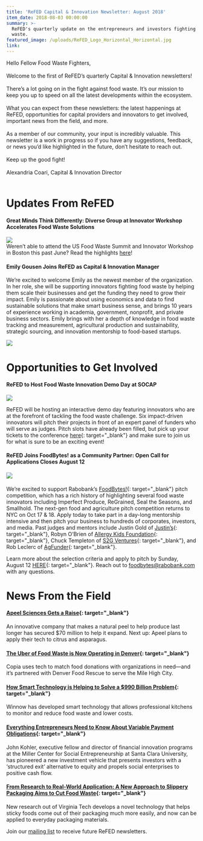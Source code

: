 ```yaml
---
title: 'ReFED Capital & Innovation Newsletter: August 2018'
item_date: 2018-08-03 00:00:00
summary: >-
  ReFED's quarterly update on the entrepreneurs and investors fighting food
  waste.
featured_image: /uploads/ReFED_Logo_Horizontal_Horizontal.jpg
link:  
---
```


Hello Fellow Food Waste Fighters,<br><br>Welcome to the first of ReFED’s quarterly Capital & Innovation newsletters!<br><br>There’s a lot going on in the fight against food waste. It’s our mission to keep you up to speed on all the latest developments within the ecosystem.<br><br>What you can expect from these newsletters: the latest happenings at ReFED, opportunities for capital providers and innovators to get involved, important news from the field, and more.<br><br>As a member of our community, your input is incredibly valuable. This newsletter is a work in progress so if you have any suggestions, feedback, or news you’d like highlighted in the future, don’t hesitate to reach out.<br><br>Keep up the good fight!<br><br>Alexandria Coari, Capital & Innovation Director<br>&nbsp;

# Updates From ReFED

#### Great Minds Think Differently: Diverse Group at Innovator Workshop Accelerates Food Waste Solutions

![](/uploads/newsletters/optimized-summit.jpg)<br>Weren’t able to attend the US Food Waste Summit and Innovator Workshop in Boston this past June? Read the highlights&nbsp;[here](https://www.refed.com/content-hub/great-minds-think-differently-diverse-group-at-innovator-workshop-accelerates-food-waste-solutions)!

#### Emily Gousen Joins ReFED as Capital & Innovation Manager

We’re excited to welcome Emily as the newest member of the organization. In her role, she will be supporting innovators fighting food waste by helping them scale their businesses and get the funding they need to grow their impact. Emily is passionate about using economics and data to find sustainable solutions that make smart business sense, and brings 10 years of experience working in academia, government, nonprofit, and private business sectors. Emily brings with her a depth of knowledge in food waste tracking and measurement, agricultural production and sustainability, strategic sourcing, and innovation mentorship to food-based startups.

![](/uploads/newsletters/emilyg.jpg)

# Opportunities to Get Involved

#### ReFED to Host Food Waste Innovation Demo Day at SOCAP

![](/uploads/newsletters/socap2018pic.jpg)

ReFED will be hosting an interactive demo day featuring innovators who are at the forefront of tackling the food waste challenge. Six impact-driven innovators will pitch their projects in front of an expert panel of funders who will serve as judges. Pitch slots have already been filled, but pick up your tickets to the conference&nbsp;[here](http://socialcapitalmarkets.net/register/){: target="_blank"} and make sure to join us for what is sure to be an exciting event!

#### ReFED Joins FoodBytes! as a Community Partner: Open Call for Applications Closes August 12

#### ![](/uploads/newsletters/pasted-image-0.jpg)

We’re excited to support Rabobank’s&nbsp;[FoodBytes!](https://www.foodbytesworld.com){: target="_blank"}&nbsp;pitch competition, which has a rich history of highlighting several food waste innovators including Imperfect Produce, ReGrained, Seal the Seasons, and Smallhold. The next-gen food and agriculture pitch competition returns to NYC on Oct 17 & 18. Apply today to take part in a day-long mentorship intensive and then pitch your business to hundreds of corporates, investors, and media. Past judges and mentors include Justin Gold of&nbsp;[Justin’s](http://justins.com){: target="_blank"}, Robyn O’Brien of&nbsp;[Allergy Kids Foundation](https://robynobrien.com/allergy-kids-foundation/){: target="_blank"}, Chuck Templeton of&nbsp;[S2G Ventures](http://s2gventures.com){: target="_blank"}, and Rob Leclerc of&nbsp;[AgFunder](https://agfunder.com/?mc_cid=0d9102b7cf&amp;mc_eid=411fa807ad){: target="_blank"}.

Learn more about the selection criteria and apply to pitch by Sunday, August 12&nbsp;[HERE](https://www.foodbytesworld.com/apply-to-pitch-nyc-2018){: target="_blank"}. Reach out to foodbytes@rabobank.com with any questions.

# News From the Field

#### [Apeel Sciences Gets a Raise](https://thespoon.tech/apeel-sciences-raises-70m-to-extend-avocados-shelf-life/?mc_cid=0d9102b7cf&amp;mc_eid=411fa807ad){: target="_blank"}

An innovative company that makes a natural peel to help produce last longer has secured $70 million to help it expand. Next up: Apeel plans to apply their tech to citrus and asparagus.

#### [The Uber of Food Waste is Now Operating in Denver](https://www.5280.com/2018/07/the-uber-of-food-waste-is-now-operating-in-denver/?mc_cid=0d9102b7cf&amp;mc_eid=411fa807ad){: target="_blank"}

Copia uses tech to match food donations with organizations in need—and it’s partnered with Denver Food Rescue to serve the Mile High City.

#### [How Smart Technology is Helping to Solve a $990 Billion Problem](https://www.cnbc.com/2018/07/26/how-smart-technology-is-helping-to-solve-a-990-billion-problem.html?mc_cid=0d9102b7cf&amp;mc_eid=411fa807ad){: target="_blank"}

Winnow has developed smart technology that allows professional kitchens to monitor and reduce food waste and lower costs.

#### [Everything Entrepreneurs Need to Know About Variable Payment Obligations](https://consciouscompanymedia.com/sustainable-business/finance-capital/everything-entrepreneurs-need-to-know-about-variable-payment-obligations-vpo/?mc_cid=0d9102b7cf&amp;mc_eid=411fa807ad){: target="_blank"}

John Kohler, executive fellow and director of financial innovation programs at the Miller Center for Social Entrepreneurship at Santa Clara University, has pioneered a new investment vehicle that presents investors with a ‘structured exit’ alternative to equity and propels social enterprises to positive cash flow.

#### [From Research to Real-World Application: A New Approach to Slippery Packaging Aims to Cut Food Waste](https://www.manufacturing.net/news/2018/08/new-approach-slippery-packaging-aims-cut-food-waste?mc_cid=0d9102b7cf&amp;mc_eid=411fa807ad){: target="_blank"}

New research out of Virginia Tech develops a novel technology that helps sticky foods come out of their packaging much more easily, and now can be applied to everyday packaging materials.

Join our [mailing list](https://www.refed.com/share) to receive future ReFED newsletters.